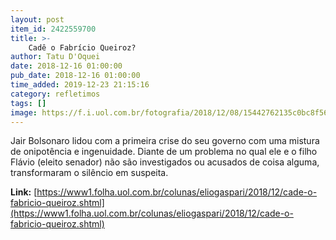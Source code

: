 ```yaml
---
layout: post
item_id: 2422559700
title: >-
    Cadê o Fabrício Queiroz?
author: Tatu D'Oquei
date: 2018-12-16 01:00:00
pub_date: 2018-12-16 01:00:00
time_added: 2019-12-23 21:15:16
category: refletimos
tags: []
image: https://f.i.uol.com.br/fotografia/2018/12/08/15442762135c0bc8f56b69e_1544276213_3x2_md.jpg
---
```


Jair Bolsonaro lidou com a primeira crise do seu governo com uma mistura de onipotência e ingenuidade. Diante de um problema no qual ele e o filho Flávio (eleito senador) não são investigados ou acusados de coisa alguma, transformaram o silêncio em suspeita.

**Link:** [https://www1.folha.uol.com.br/colunas/eliogaspari/2018/12/cade-o-fabricio-queiroz.shtml](https://www1.folha.uol.com.br/colunas/eliogaspari/2018/12/cade-o-fabricio-queiroz.shtml)

